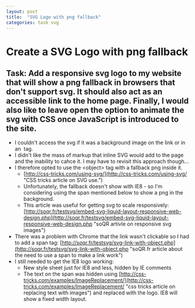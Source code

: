 ```yaml
---
layout: post
title:  "SVG Logo with png fallback"
categories: task svg
---
```


# Create a SVG Logo with png fallback

## Task: Add a responsive svg logo to my website that will show a png fallback in browsers that don't support svg. It should also act as an accessible link to the home page. Finally, I would also like to leave open the option to animate the svg with CSS once JavaScript is introduced to the site.

* I couldn't access the svg if it was a background image on the link or in an <img> tag.
* I didn't like the mass of markup that inline SVG would add to the page and the inability to cahce it. I may have to revisit this approach though...
* I therefore opted to use the &lt;object&gt; tag with a fallback png inside it.
    * [http://css-tricks.com/using-svg/](http://css-tricks.com/using-svg/ "CSS tricks article on SVG use.")
    * Unfortunately, the fallback doesn't show with IE8 - so I'm considering using the span mentioned below to show a png in the background.
    * This article was useful for getting svg to scale responsively: [http://soqr.fr/testsvg/embed-svg-liquid-layout-responsive-web-design.php](http://soqr.fr/testsvg/embed-svg-liquid-layout-responsive-web-design.php "soQR artivle on responsive svg images")
* There was a problem with Chrome that the link wasn't clickable so I had to add a span tag: [http://soqr.fr/testsvg/svg-link-with-object.php](http://soqr.fr/testsvg/svg-link-with-object.php "soQR.fr article about the need to use a span to make a link work")
* I still needed to get the IE8 logo working:
    * New style sheet just for IE8 and less, hidden by IE comments
    * The text on the span was hidden using [http://css-tricks.com/examples/ImageReplacement/](http://css-tricks.com/examples/ImageReplacement/ "css tricks article on replacing text with images") and replaced with the logo. IE8 will show a fixed width layout.
